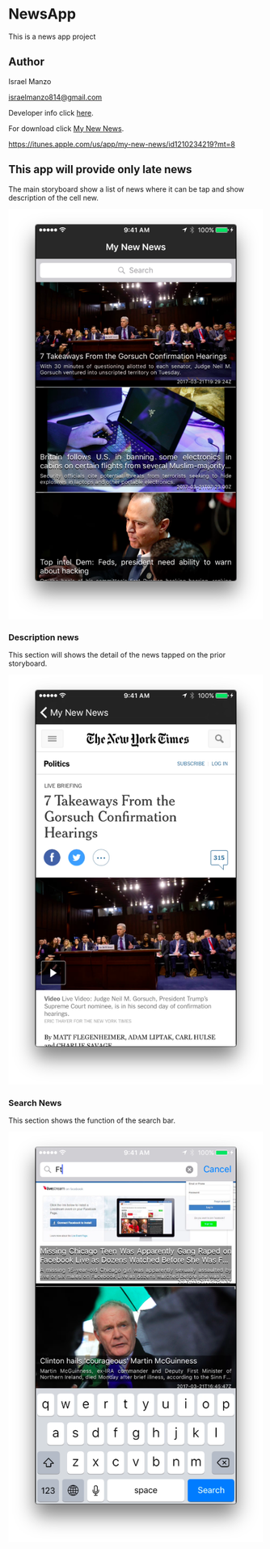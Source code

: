 # NewsApp
This is a news app project

## Author
Israel Manzo

<israelmanzo814@gmail.com>

Developer info click [here](https://www.linkedin.com/in/israel-manzo/).

For download click [My New News](https://itunes.apple.com/us/app/my-new-news/id1210234219?mt=8).

https://itunes.apple.com/us/app/my-new-news/id1210234219?mt=8

## This app will provide only late news

The main storyboard show a list of news where it can be tap and show  description of the cell new.

![Alt Image Text](images/MainScreenShot.png)


### Description news
This section will shows the detail of the news tapped on the prior storyboard.

![Alt Image Text](images/DesScreenShot.png)

### Search News
This section shows the function of the search bar.
 
![Alt Image Text](images/SearchScreenShot.png)
